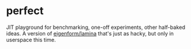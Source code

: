 # perfect

JIT playground for benchmarking, one-off experiments, other half-baked ideas.
A version of [eigenform/lamina](https://github.com/eigenform/lamina) that's 
just as hacky, but only in userspace this time. 

